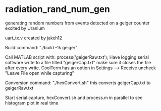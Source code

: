 # radiation_rand_num_gen
generating random numbers from events detected on a geiger counter excited by Uranium


uart_tx.v created by jakeh12

Build command: "./build -1k geiger"

Call MATLAB script with: process('geigerRaw.txt');
Have logging serial software write to a file titled "geigerCap.txt" make sure it closes the file after every write. CoolTerm has an option in Settings --> Receive uncheck "Leave File open while capturing"

Conversion command: "./hexConvert.sh" this converts geigerCap.txt to geigerRaw.txt

Start serial capture, hexConvert.sh and process.m in parallel to see histogram plot in real time
